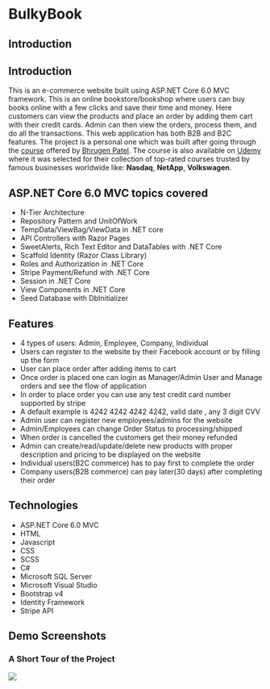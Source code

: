 # BulkyBook

## Introduction

## Introduction

This is an e-commerce website built using ASP.NET Core 6.0 MVC framework. This is an online bookstore/bookshop where users can buy books online with a few clicks and save their time and money. Here customers can view the products and place an order by adding them cart with their credit cards. Admin can then view the orders, process them, and do all the transactions. This web application has both B2B and B2C features. The project is a personal one which was built after going through the [course](https://www.dotnetmastery.com/Home/Details?courseId=9) offered by [Bhrugen Patel](https://github.com/bhrugen). The course is also available on [Udemy](https://www.udemy.com/course/complete-aspnet-core-21-course/?referralCode=0533F3B61F426407BE00) where it was selected for their collection of top-rated courses trusted by famous businesses worldwide like: **Nasdaq**, **NetApp**, **Volkswagen**. 

##  ASP.NET Core 6.0 MVC topics covered

* N-Tier Architecture
* Repository Pattern and UnitOfWork
* TempData/ViewBag/ViewData in .NET core
* API Controllers with Razor Pages
* SweetAlerts, Rich Text Editor and DataTables with .NET Core
* Scaffold Identity (Razor Class Library) 
* Roles and Authorization in .NET Core
* Stripe Payment/Refund with .NET Core
* Session in .NET Core
* View Components in .NET Core
* Seed Database with DbInitializer

## Features

* 4 types of users: Admin, Employee, Company, Individual
* Users can register to the website by their Facebook account or by filling up the form
* User can place order after adding items to cart
* Once order is placed one can login as Manager/Admin User and Manage orders and see the flow of application
* In order to place order you can use any test credit card number supported by stripe
* A default example is 4242 4242 4242 4242, valid date , any 3 digit CVV
* Admin user can register new employees/admins for the website
* Admin/Employees can change Order Status to processing/shipped
* When order is cancelled the customers get their money refunded
* Admin can create/read/update/delete new products with proper description and pricing to be displayed on the website
* Individual users(B2C commerce) has to pay first to complete the order
* Company users(B2B commerce) can pay later(30 days) after completing their order

 ## Technologies
  * ASP.NET Core 6.0 MVC
  * HTML
  * Javascript
  * CSS
  * SCSS
  * C#
  * Microsoft SQL Server
  * Microsoft Visual Studio
  * Bootstrap v4
  * Identity Framework
  * Stripe API


 ## Demo Screenshots
  
<div> 
 
  <h3> A Short Tour of the Project  </h3>

 <img src="BulkyBook/BulkyBookWeb/wwwroot/images/DemoGIFNoLoop.gif">

 </div>
